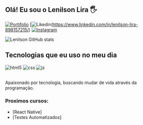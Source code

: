 ##  Olá! Eu sou o Lenilson Lira 🖐️

[![ Portifolio ](https://img.shields.io/website?label=SujeitoProgramador.com&style=for-the-badge&url=https://sujeitoprogramador.com/)](https://www.figma.com/proto/n9p44QsU8ZlgHan9rmMVS0/Curriculum?scaling=scale-down&page-id=0%3A1&starting-point-node-id=3%3A2)
[![ Likedin ](image.png)(https://www.linkedin.com/in/lenilson-lira-898157215/)
[![ Instagram ](https://img.shields.io/badge/Instagram-E4405F?style=for-the-badge&logo=instagram&logoColor=white)](https://instagram.com/Lenilson1_)


![ Lenilson GitHub stats ](https://github-readme-stats.vercel.app/api?username=Lenilsonn1&show_icons=true&theme=dracula&count_private=true)

##  Tecnologias que eu uso no meu dia

<div style="display: inline_block">
  <img align="center" alt="html5" src="https://img.shields.io/badge/HTML5-E34F26?style=for-the-badge&logo=html5&logoColor=white" />
  <img align="center" alt="css" src="https://img.shields.io/badge/CSS3-1572B6?style=for-the-badge&logo=css3&logoColor=white" />
  <img align="center" alt="js" src="https://img.shields.io/badge/JavaScript-F7DF1E?style=for-the-badge&logo=javascript&logoColor=black" />
 

</div><br/>

Apaixonado por tecnologia, buscando mudar de vida através da programação.

###  Proximos cursos:
- [React Native]<br/>
- [Testes Automatizados]<br/>

